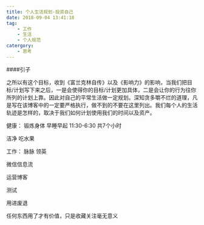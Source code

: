 ```yaml
---
title: 个人生活规划-投资自己
date: 2018-09-04 13:41:18
tag:
    - 工作
    - 生活
    - 个人规范
catergory:
    - 思考
---
```


####引子

之所以有这个目标，收到《富兰克林自传》以及《影响力》的影响，当我们把目标/计划写下来之后，一是会使得你的目标/计划更加具体，二是会让你的行为往你所列的计划上靠。因此对自己的平常生活做一定规划。深知贪多嚼不烂的道理，凡是写在该博客中的一定要严格执行，做不到的不要在这里列出。我们每个人的生活轨迹是怎样的，取决于我们如何计划使用我们的时间以及资产。



健康：
锻炼身体
早睡早起 11:30-6:30 共7个小时

洁净 吃水果


工作：
脉脉
领英

微信信息流

运营博客

测试

用进废退

任何东西用了才有价值，只是收藏关注毫无意义